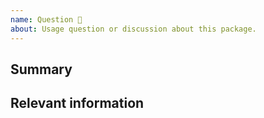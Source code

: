 ```yaml
---
name: Question 🤔
about: Usage question or discussion about this package.
---
```


## Summary

## Relevant information

<!-- Provide as much useful information as you can -->
